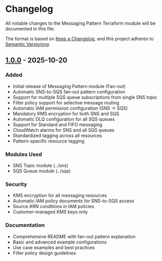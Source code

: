 # Changelog

All notable changes to the Messaging Pattern Terraform module will be documented in this file.

The format is based on [Keep a Changelog](https://keepachangelog.com/en/1.0.0/),
and this project adheres to [Semantic Versioning](https://semver.org/spec/v2.0.0.html).

## [1.0.0] - 2025-10-20

### Added
- Initial release of Messaging Pattern module (Fan-out)
- Automatic SNS-to-SQS fan-out pattern configuration
- Support for multiple SQS queue subscriptions from single SNS topic
- Filter policy support for selective message routing
- Automatic IAM permission configuration (SNS → SQS)
- Mandatory KMS encryption for both SNS and SQS
- Automatic DLQ configuration for all SQS queues
- Support for Standard and FIFO messaging
- CloudWatch alarms for SNS and all SQS queues
- Standardized tagging across all resources
- Pattern-specific resource tagging

### Modules Used
- SNS Topic module (../sns)
- SQS Queue module (../sqs)

### Security
- KMS encryption for all messaging resources
- Automatic IAM policy documents for SNS-to-SQS access
- Source ARN conditions in IAM policies
- Customer-managed KMS keys only

### Documentation
- Comprehensive README with fan-out pattern explanation
- Basic and advanced example configurations
- Use case examples and best practices
- Filter policy design guidelines

[1.0.0]: https://github.com/ryuqqq/infrastructure/releases/tag/messaging-pattern-v1.0.0
